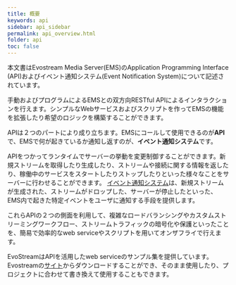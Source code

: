 ```yaml
---
title: 概要
keywords: api
sidebar: api_sidebar
permalink: api_overview.html
folder: api
toc: false
---
```


本文書はEvostream Media Server(EMS)のApplication Programming Interface (API)およびイベント通知システム(Event Notification System)について記述されています。

手動およびプログラムによるEMSとの双方向RESTful APIによるインタラクションを行えます。シンプルなWebサービスおよびスクリプトを作ってEMSの機能を拡張したり希望のロジックを構築することができます。

APIは２つのパートにより成り立ちます。EMSにコールして使用できるのが**API**で、EMSで何が起きているか通知し返すのが、**イベント通知システム**です。

APIをつかってランタイムでサーバーの挙動を変更制御することができます。新規ストリームを取得したり生成したり、ストリームや接続に関する情報を返したり、稼働中のサービスをスタートしたりストップしたりといった様々なことをサーバーに行わせることができます。
[イベント通知システム](eventsoverview.html)は、新規ストリームが生成された、ストリームがドロップした、サーバーが停止したといった、EMS内で起きた特定イベントをユーザに通知する手段を提供します。

これらAPIの２つの側面を利用して、複雑なロードバランシングやカスタムストリーミングワークフロー、ストリームトラフィックの暗号化や保護といったことを、簡易で効率的なweb serviceやスクリプトを用いてオンザフライで行えます。

EvoStreamはAPIを活用したweb serviceのサンプル集を提供しています。Evostreamの[サイト](https://evostream.com/software-downloads/)からダウンロードすることができ、そのまま使用したり、プロジェクトに合わせて書き換えて使用することもできます。
